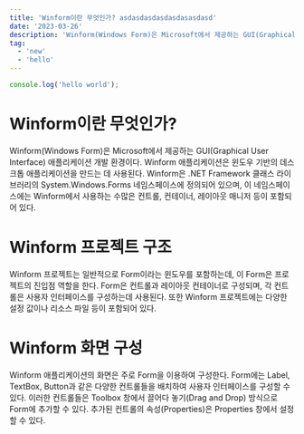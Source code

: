 ```yaml
---
title: 'Winform이란 무엇인가? asdasdasdasdasdasasdasd'
date: '2023-03-26'
description: 'Winform(Windows Form)은 Microsoft에서 제공하는 GUI(Graphical User Interface) 애플리케이션 개발 환경이다. Winform 애플리케이션은 윈도우 기반의 데스크톱 애플리케이션을 만드는 데 사용된다. Winform은 .NET Framework 클래스 라이브러리의 System.Windows.Forms 네임스페이스에 정의되어 있으며, 이 네임스페이스에는 Winform에서 사용하는 수많은 컨트롤, 컨테이너, 레이아웃 매니저 등이 포함되어 있다.'
tag:
  - 'new'
  - 'hello'
---
```


```js
console.log('hello world');
```

# Winform이란 무엇인가?

Winform(Windows Form)은 Microsoft에서 제공하는 GUI(Graphical User Interface) 애플리케이션 개발 환경이다. Winform 애플리케이션은 윈도우 기반의 데스크톱 애플리케이션을 만드는 데 사용된다. Winform은 .NET Framework 클래스 라이브러리의 System.Windows.Forms 네임스페이스에 정의되어 있으며, 이 네임스페이스에는 Winform에서 사용하는 수많은 컨트롤, 컨테이너, 레이아웃 매니저 등이 포함되어 있다.

# Winform 프로젝트 구조

Winform 프로젝트는 일반적으로 Form이라는 윈도우를 포함하는데, 이 Form은 프로젝트의 진입점 역할을 한다. Form은 컨트롤과 레이아웃 컨테이너로 구성되며, 각 컨트롤은 사용자 인터페이스를 구성하는데 사용된다. 또한 Winform 프로젝트에는 다양한 설정 값이나 리소스 파일 등이 포함되어 있다.

# Winform 화면 구성

Winform 애플리케이션의 화면은 주로 Form을 이용하여 구성한다. Form에는 Label, TextBox, Button과 같은 다양한 컨트롤들을 배치하여 사용자 인터페이스를 구성할 수 있다. 이러한 컨트롤들은 Toolbox 창에서 끌어다 놓기(Drag and Drop) 방식으로 Form에 추가할 수 있다. 추가된 컨트롤의 속성(Properties)은 Properties 창에서 설정할 수 있다.
